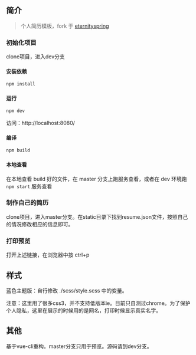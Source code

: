 
## 简介

> 个人简历模板，fork 于 [eternityspring](eternityspring/eternityspring.github.io)

### 初始化项目

clone项目，进入dev分支

#### 安装依赖
```bash
npm install
```    

#### 运行

```bash
npm dev
```

访问：http://localhost:8080/

#### 编译

```bash
npm build
```

#### 本地查看

在本地查看 build 好的文件，在 master 分支上跑服务查看，或者在 dev 环境跑 `npm start` 服务查看

### 制作自己的简历
clone项目，进入master分支。在static目录下找到resume.json文件，按照自己的情况修改相应的信息即可。

### 打印预览
打开上述链接，在浏览器中按
    ctrl+p

## 样式
蓝色主题版：自行修改 ./scss/style.scss 中的变量。

注意：这里用了很多css3，并不支持低版本ie。目前只自测过chrome。为了保护个人隐私，这里在展示的时候用的是网名，打印时候显示真实名字。

## 其他
基于vue-cli重构。master分支只用于预览。源码请到dev分支。